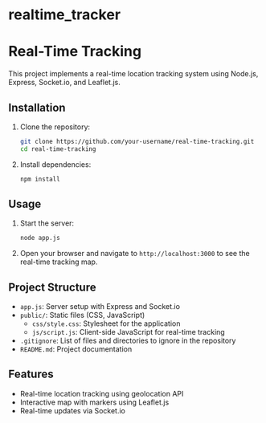 # realtime_tracker
# Real-Time Tracking

This project implements a real-time location tracking system using Node.js, Express, Socket.io, and Leaflet.js.

## Installation

1. Clone the repository:
    ```sh
    git clone https://github.com/your-username/real-time-tracking.git
    cd real-time-tracking
    ```

2. Install dependencies:
    ```sh
    npm install
    ```

## Usage

1. Start the server:
    ```sh
    node app.js
    ```

2. Open your browser and navigate to `http://localhost:3000` to see the real-time tracking map.

## Project Structure

- `app.js`: Server setup with Express and Socket.io
- `public/`: Static files (CSS, JavaScript)
  - `css/style.css`: Stylesheet for the application
  - `js/script.js`: Client-side JavaScript for real-time tracking
- `.gitignore`: List of files and directories to ignore in the repository
- `README.md`: Project documentation

## Features

- Real-time location tracking using geolocation API
- Interactive map with markers using Leaflet.js
- Real-time updates via Socket.io
